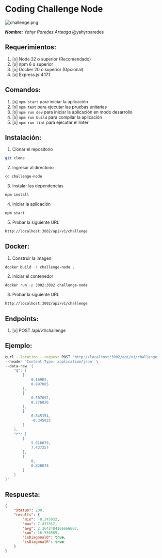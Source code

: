 # Coding Challenge Node
![challenge.png](./../_images/challenge.png)
 
 _**Nombre:** Yahyr Paredes Arteaga_ @yahyrparedes
 

## Requerimientos:
1. [x] Node 22 o superior (Recomendado)
2. [x] npm 6 o superior
3. [x] Docker 20 o superior (Opcional)
4. [x] Express.js 4.17.1

## Comandos:
1. [x] `npm start` para iniciar la aplicación
2. [x] `npm test` para ejecutar las pruebas unitarias
3. [x] `npm run dev` para iniciar la aplicación en modo desarrollo
4. [x] `npm run build` para compilar la aplicación
5. [x] `npm run lint` para ejecutar el linter

## Instalación:
1. Clonar el repositorio
```bash
git clone 
```
2. Ingresar al directorio
```bash
cd challenge-node
```
3. Instalar las dependencias
```bash  
npm install
```
4. Iniciar la aplicación
```bash
npm start
```
5. Probar la siguiente URL
```bash
http://localhost:3002/api/v1/challenge
```

## Docker:
1. Construir la imagen
```bash
docker build -t challenge-node .
```
2. Iniciar el contenedor
```bash
docker run -p 3002:3002 challenge-node
```
3. Probar la siguiente URL
```bash
http://localhost:3002/api/v1/challenge
```

## Endpoints: 
1. [x] POST /api/v1/challenge

## Ejemplo:
```bash
curl --location --request POST 'http://localhost:3002/api/v1/challenge' \
--header 'Content-Type: application/json' \
--data-raw '{ 
    "q": [
        [
            0.16903,
            0.897085
        ],
        [
            0.507092,
            0.276026
        ],
        [
            0.845154,
            -0.345032
        ]
    ],
    "r": [
        [
            5.916079,
            7.437357
        ], 
        [
            0,
            0.828078
        ]
    ]     
}'
```

## Respuesta:
```json
{
    "status": 200,
    "results": {
        "min": -0.345032,
        "max": 7.437357,
        "avg": 2.1642484166666667,
        "sum": 16.530869,
        "isDiagonalQ": true,
        "isDiagonalR": true
    }
}
```

